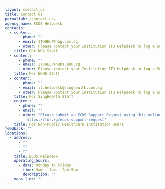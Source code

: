 ```yaml
---
layout: contact_us
title: Contact Us
permalink: /contact-us/
agency_name: ECOS Helpdesk
contacts:
  - content:
      - phone: ""
      - email: ITDHELP@nhg.com.sg
      - other: Please contact your Institution ITD Helpdesk to log a Support Request.
    title: For NHG Staff
  - content:
      - phone: ""
      - email: ITDHELP@nuhs.edu.sg
      - other: Please contact your Institution ITD Helpdesk to log a Support Request.
    title: For NUHS Staff
  - content:
      - phone: ""
      - email: it.helpdesk@singhealth.com.sg
      - other: Please contact your Institution ITD Helpdesk to log a Support Request.
    title: For SingHealth Staff
  - content:
      - phone: ""
      - email: ""
      - other: "Please submit an ECOS Support Request using this online form here:
          https://for.sg/ecos-support-request"
    title: For Non-Public Healthcare Institution Users
feedback: ""
locations:
  - address:
      - ""
      - ""
      - ""
    title: ECOS Helpdesk
    operating_hours:
      - days: Monday to Friday
        time: 9am - 1pm.  2pm-5pm
        description: ""
    maps_link: ""
---
```

